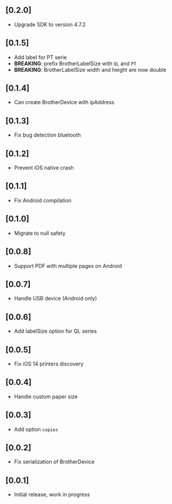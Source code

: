 ## [0.2.0]

* Upgrade SDK to version 4.7.2

## [0.1.5]

* Add label for PT serie
* **BREAKING**: prefix BrotherLabelSize with `QL` and `PT`
* **BREAKING**: BrotherLabelSize width and height are now double

## [0.1.4]

* Can create BrotherDevice with ipAddress

## [0.1.3]

* Fix bug detection bluetooth

## [0.1.2]

* Prevent iOS native crash

## [0.1.1]

* Fix Android compilation

## [0.1.0]

* Migrate to null safety

## [0.0.8]

* Support PDF with multiple pages on Android

## [0.0.7]

* Handle USB device (Android only)

## [0.0.6]

* Add labelSize option for QL series

## [0.0.5]

* Fix iOS 14 printers discovery

## [0.0.4]

* Handle custom paper size

## [0.0.3]

* Add option `copies`

## [0.0.2]

* Fix serialization of BrotherDevice

## [0.0.1]

* Initial release, work in progress
